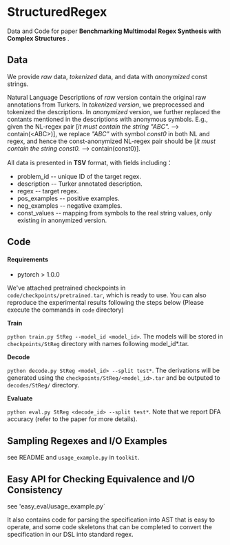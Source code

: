 # StructuredRegex
Data and Code for paper **Benchmarking Multimodal Regex Synthesis with Complex Structures** . 

## Data
We provide *raw* data, *tokenized* data, and data with *anonymized* const strings.

Natural Language Descriptions of *raw* version contain the original raw annotations from Turkers. In *tokenized version*, we preprocessed and tokenized the descriptions. In *anonymized* version, we further replaced the contants mentioned in the descriptions with anonymous symbols. E.g., given the NL-regex pair [*it must contain the string "ABC".*  -->  contain(\<ABC\>)], we replace *"ABC"* with symbol *const0* in both NL and regex, and hence the const-anonymized NL-regex pair should be [*it must contain the string const0.*  -->  contain(const0)].

All data is presented in **TSV** format, with fields including：

* problem_id -- unique ID of the target regex.
* description -- Turker annotated description.
* regex -- target regex. 
* pos_examples -- positive examples.
* neg_examples -- negative examples.
* const_values -- mapping from symbols to the real string values, only existing in anonymized version. 

## Code
#### Requirements
* pytorch > 1.0.0

We've attached pretrained checkpoints in `code/checkpoints/pretrained.tar`, which is ready to use. You can also reproduce the experimental results following the steps below (Please execute the commands in `code` directory)

**Train** 

`python train.py StReg --model_id <model_id>`. The models will be stored in `checkpoints/StReg` directory with names following model_id*.tar.

**Decode**

`python decode.py StReg <model_id> --split test*`. The derivations will be generated using the `checkpoints/StReg/<model_id>.tar` and be outputed to `decodes/StReg/` directory.

**Evaluate**

`python eval.py StReg <decode_id> --split test*`. Note that we report DFA accuracy (refer to the paper for more details).


## Sampling Regexes and I/O Examples
see README and `usage_example.py` in `toolkit`.

## Easy API for Checking Equivalence and I/O Consistency
see  'easy_eval/usage_example.py`

It also contains code for parsing the specification into AST that is easy to operate, and some code skeletons that can be completed to convert the specification in our DSL into standard regex.